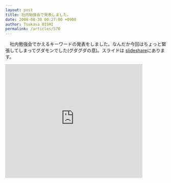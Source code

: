 ```yaml
---
layout: post
title: 社内勉強会で発表しました。
date: 2008-08-30 00:27:00 +0900
author: Tsukasa OISHI
permalink: /articles/570
---
```


　社内勉強会でかえるキーワードの発表をしました。なんだか今回はちょっと緊張してしまってグダモンでした(グダグダの意)。スライドは [slideshare](https://www.slideshare.net/tsukasa.oishi/ss-presentation-574572)にあります。

<iframe src="https://www.slideshare.net/slideshow/embed_code/574572" width="427" height="356" frameborder="0" marginwidth="0" marginheight="0" scrolling="no" style="border:1px solid #CCC;border-width:1px 1px 0;margin-bottom:5px" allowfullscreen webkitallowfullscreen mozallowfullscreen></iframe>

